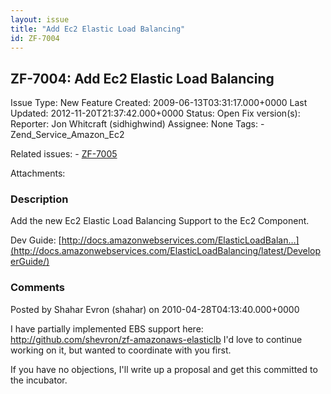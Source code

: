 ```yaml
---
layout: issue
title: "Add Ec2 Elastic Load Balancing"
id: ZF-7004
---
```


ZF-7004: Add Ec2 Elastic Load Balancing
---------------------------------------

 Issue Type: New Feature Created: 2009-06-13T03:31:17.000+0000 Last Updated: 2012-11-20T21:37:42.000+0000 Status: Open Fix version(s): 
 Reporter:  Jon Whitcraft (sidhighwind)  Assignee:  None  Tags: - Zend\_Service\_Amazon\_Ec2
 
 Related issues: - [ZF-7005](/issues/browse/ZF-7005)
 
 Attachments: 
### Description

Add the new Ec2 Elastic Load Balancing Support to the Ec2 Component.

Dev Guide: [http://docs.amazonwebservices.com/ElasticLoadBalan…](http://docs.amazonwebservices.com/ElasticLoadBalancing/latest/DeveloperGuide/)

 

 

### Comments

Posted by Shahar Evron (shahar) on 2010-04-28T04:13:40.000+0000

I have partially implemented EBS support here: <http://github.com/shevron/zf-amazonaws-elasticlb> I'd love to continue working on it, but wanted to coordinate with you first.

If you have no objections, I'll write up a proposal and get this committed to the incubator.

 

 